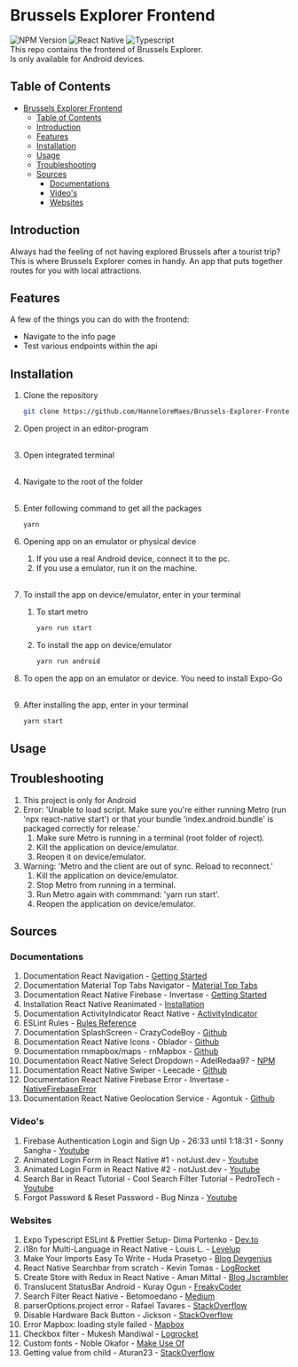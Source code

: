 # Brussels Explorer Frontend
![NPM Version](https://img.shields.io/badge/NPM%20Version-9.6.0-blue)
![React Native](https://img.shields.io/badge/React%20Native-0.70.6-blue)
![Typescript](https://img.shields.io/badge/Typescript-4.8.3-blue) 
<br /> This repo contains the frontend of Brussels Explorer.
<br /> Is only available for Android devices.

## Table of Contents

- [Brussels Explorer Frontend](#brussels-explorer-frontend)
  - [Table of Contents](#table-of-contents)
  - [Introduction](#introduction)
  - [Features](#features)
  - [Installation](#installation)
  - [Usage](#usage)
  - [Troubleshooting](#troubleshooting)
  - [Sources](#sources)
    - [Documentations](#documentations)
    - [Video's](#videos)
    - [Websites](#websites)

<!-- END doctoc generated TOC please keep comment here to allow auto update -->

## Introduction

Always had the feeling of not having explored Brussels after a tourist trip? This is where Brussels Explorer comes in handy. 
An app that puts together routes for you with local attractions.

## Features

A few of the things you can do with the frontend:

* Navigate to the info page
* Test various endpoints within the api 

## Installation

1. Clone the repository
   ```sh
   git clone https://github.com/HanneloreMaes/Brussels-Explorer-Frontend.git
   ```

2. Open project in an editor-program<br /><br />

3. Open integrated terminal<br /><br />

4. Navigate to the root of the folder <br /><br />
   
5. Enter following command to get all the packages <br />
      ```sh
      yarn
      ```

6. Opening app on an emulator or physical device <br />
   1. If you use a real Android device, connect it to the pc.
   2. If you use a emulator, run it on the machine.<br /><br />
   
7. To install the app on device/emulator, enter in your terminal <br />
   1. To start metro
	  ```sh
      yarn run start
      ```
   2. To install the app on device/emulator
	  ```sh
      yarn run android
      ```
   
8. To open the app on an emulator or device. You need to install Expo-Go<br /><br />
9.  After installing the app, enter in your terminal
   	  ```sh
      yarn start
      ```



## Usage

## Troubleshooting
1. This project is only for Android
2. Error: 'Unable to load script. Make sure you're either running Metro (run 'npx react-native start') or that your bundle 'index.android.bundle' is packaged correctly for release.'
   1. Make sure Metro is running in a terminal (root folder of roject).
   2. Kill the application on device/emulator.
   3. Reopen it on device/emulator.
3. Warning: 'Metro and the client are out of sync. Reload to reconnect.'
   1. Kill the application on device/emulator.
   2. Stop Metro from running in a terminal.
   3. Run Metro again with commmand: 'yarn run start'.
   4. Reopen the application on device/emulator.

## Sources
### Documentations
1. Documentation React Navigation - [Getting Started](https://reactnavigation.org/docs/getting-started)
2. Documentation Material Top Tabs Navigator - [Material Top Tabs](https://reactnavigation.org/docs/material-top-tab-navigator/)
3. Documentation React Native Firebase - Invertase - [Getting Started](https://rnfirebase.io/)
4. Installation React Native Reanimated - [Installation](https://docs.swmansion.com/react-native-reanimated/docs/fundamentals/installation)
5. Documentation ActivityIndicator React Native - [ActivityIndicator](https://reactnative.dev/docs/activityindicator)
6. ESLint Rules - [Rules Reference](https://eslint.org/docs/latest/rules/)
7. Documentation SplashScreen - CrazyCodeBoy - [Github](https://github.com/crazycodeboy/react-native-splash-screen)
8. Documentation React Native Icons - Oblador - [Github](https://github.com/oblador/react-native-vector-icons)
9. Documentation rnmapbox/maps - rnMapbox - [Github](https://github.com/rnmapbox/maps)
10. Documentation React Native Select Dropdown - AdelRedaa97 - [NPM](https://www.npmjs.com/package/react-native-select-dropdown)
11. Documentation React Native Swiper - Leecade - [Github](https://github.com/leecade/react-native-swiper)
12. Documentation React Native Firebase Error - Invertase - [NativeFirebaseError](https://rnfirebase.io/reference/app/nativefirebaseerror)
13. Documentation React Native Geolocation Service - Agontuk - [Github](https://github.com/Agontuk/react-native-geolocation-service)
   

### Video's
1. Firebase Authentication Login and Sign Up - 26:33 until 1:18:31 - Sonny Sangha - [Youtube](https://www.youtube.com/watch?v=MJzmZ9qmdaE)
2. Animated Login Form in React Native #1 - notJust.dev - [Youtube](https://www.youtube.com/watch?v=dj0zN72phDo)
3. Animated Login Form in React Native #2 - notJust.dev - [Youtube](https://www.youtube.com/watch?v=onGpjt4mQdE)
4. Search Bar in React Tutorial - Cool Search Filter Tutorial - PedroTech - [Youtube](https://www.youtube.com/watch?v=x7niho285qs)
5. Forgot Password & Reset Password - Bug Ninza - [Youtube](https://www.youtube.com/watch?v=onW84a_p4VA)

### Websites
1. Expo Typescript ESLint & Prettier Setup- Dima Portenko - [Dev.to](https://dev.to/dimaportenko/expo-typescript-eslint-prettier-initial-setup-54d3)
2. i18n for Multi-Language in React Native - Louis L. - [Levelup](https://levelup.gitconnected.com/complete-i18n-guide-to-support-multi-language-for-your-react-native-app-c5ea4e0fa5b3)
3. Make Your Imports Easy To Write - Huda Prasetyo - [Blog Devgenius](https://blog.devgenius.io/react-native-make-your-imports-easy-to-write-bcb13c0b6c7e)
4. React Native Searchbar from scratch - Kevin Tomas - [LogRocket](https://blog.logrocket.com/create-react-native-search-bar-from-scratch/)
5. Create Store with Redux in React Native - Aman Mittal - [Blog Jscrambler](https://blog.jscrambler.com/how-to-use-redux-persist-in-react-native-with-asyncstorage)
6. Translucent StatusBar Android - Kuray Ogun - [FreakyCoder](https://freakycoder.com/react-native-notes-23-how-to-translucent-statusbar-1b8b7a44139f)
7. Search Filter React Native - Betomoedano - [Medium](https://medium.com/@betomoedano01/search-filter-react-native-search-bar-tutorial-fe3069fa55b5)
8. parserOptions.project error - Rafael Tavares - [StackOverflow](https://stackoverflow.com/questions/58510287/parseroptions-project-has-been-set-for-typescript-eslint-parser)
9. Disable Hardware Back Button - Jickson - [StackOverflow](https://stackoverflow.com/a/40146089)
10. Error Mapbox: loading style failed - [Mapbox](https://docs.mapbox.com/help/glossary/style-url/)
11. Checkbox filter - Mukesh Mandiwal - [Logrocket](https://blog.logrocket.com/adding-checkboxes-tables-react-native-app/)
12. Custom fonts - Noble Okafor - [Make Use Of](https://www.makeuseof.com/react-native-custom-fonts-usage-guide/)
13. Getting value from child - Aturan23 - [StackOverflow](https://stackoverflow.com/users/12882723/aturan23)